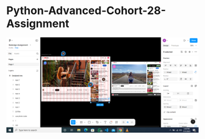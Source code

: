 # Python-Advanced-Cohort-28-Assignment

![image alt](https://github.com/Ammar0197/Python-Advanced-Cohort-28/blob/5fdbca5c148e120d581404b35545a9cd364c5367/Untitled.png)
